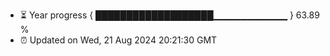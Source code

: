 - ⏳ Year progress { ███████████████████▁▁▁▁▁▁▁▁▁▁▁ } 63.89 %
- ⏰ Updated on Wed, 21 Aug 2024 20:21:30 GMT

